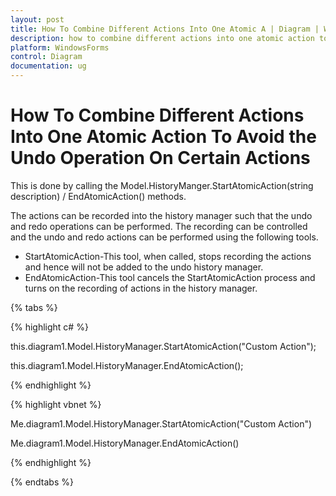 ```yaml
---
layout: post
title: How To Combine Different Actions Into One Atomic A | Diagram | WindowsForms | Syncfusion
description: how to combine different actions into one atomic action to avoid the undo operation on certain actions
platform: WindowsForms
control: Diagram
documentation: ug
---
```


# How To Combine Different Actions Into One Atomic Action To Avoid the Undo Operation On Certain Actions

This is done by calling the Model.HistoryManger.StartAtomicAction(string description) / EndAtomicAction() methods. 

The actions can be recorded into the history manager such that the undo and redo operations can be performed. The recording can be controlled and the undo and redo actions can be performed using the following tools.

* StartAtomicAction-This tool, when called, stops recording the actions and hence will not be added to the undo history manager.
* EndAtomicAction-This tool cancels the StartAtomicAction process and turns on the recording of actions in the history manager.

{% tabs %}

{% highlight c# %}

this.diagram1.Model.HistoryManager.StartAtomicAction("Custom Action");

this.diagram1.Model.HistoryManager.EndAtomicAction();

{% endhighlight %}

{% highlight vbnet %}

Me.diagram1.Model.HistoryManager.StartAtomicAction("Custom Action")

Me.diagram1.Model.HistoryManager.EndAtomicAction()

{% endhighlight %}

{% endtabs %}
